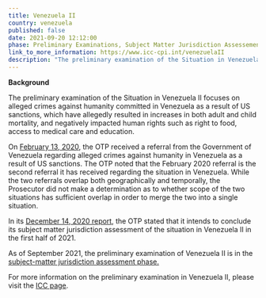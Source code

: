 ```yaml
---
title: Venezuela II
country: venezuela
published: false
date: 2021-09-20 12:12:00
phase: Preliminary Examinations, Subject Matter Jurisdiction Assessement
link_to_more_information: https://www.icc-cpi.int/venezuelaII
description: "The preliminary examination of the Situation in Venezuela II focuses on alleged crimes against humanity committed in Venezuela as a result of US sanctions. As of September\_2021, the preliminary examination of Venezuela II is in the subject-matter jurisdiction assessment phase."
---
```


**Background**

The preliminary examination of the Situation in Venezuela II focuses on alleged crimes against humanity committed in Venezuela as a result of US sanctions, which have allegedly resulted in increases in both adult and child mortality, and negatively impacted human rights such as right to food, access to medical care and education.

On [February 13, 2020](https://www.icc-cpi.int/Pages/item.aspx?name=200217-otp-statement-venezuela), the OTP received a referral from the Government of Venezuela regarding alleged crimes against humanity in Venezuela as a result of US sanctions. The OTP noted that the February 2020 referral is the second referral it has received regarding the situation in Venezuela. While the two referrals overlap both geographically and temporally, the Prosecutor did not make a determination as to whether scope of the two situations has sufficient overlap in order to merge the two into a single situation.

In its [December 14, 2020 report](https://www.icc-cpi.int/itemsDocuments/2020-PE/2020-pe-report-eng.pdf), the OTP stated that it intends to conclude its subject matter jurisdiction assessment of the situation in Venezuela II in the first half of 2021.

As of September 2021, the preliminary examination of Venezuela II is in the [subject-matter jurisdiction assessment phase.](https://www.icc-cpi.int/itemsDocuments/2020-PE/2020-pe-report-eng.pdf)

For more information on the preliminary examination in Venezuela II, please visit the [ICC page](https://www.icc-cpi.int/venezuelaII).&nbsp;

&nbsp;
